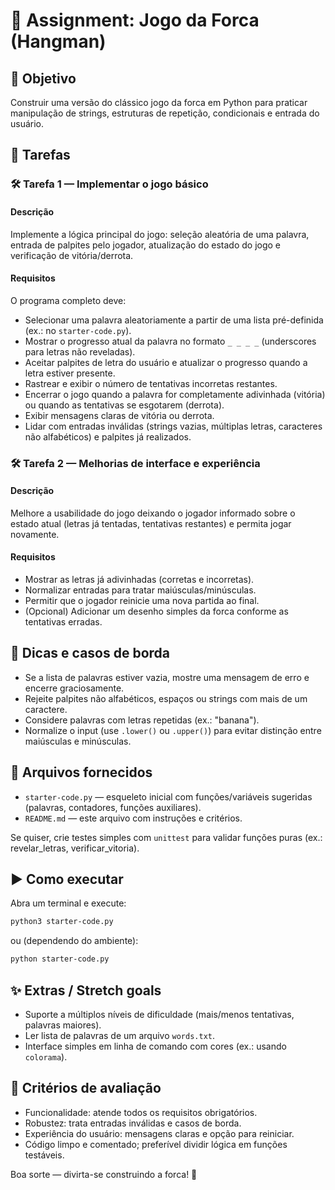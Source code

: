 

# 📘 Assignment: Jogo da Forca (Hangman)

## 🎯 Objetivo

Construir uma versão do clássico jogo da forca em Python para praticar manipulação de strings, estruturas de repetição, condicionais e entrada do usuário.

## 📝 Tarefas

### 🛠️ Tarefa 1 — Implementar o jogo básico

#### Descrição
Implemente a lógica principal do jogo: seleção aleatória de uma palavra, entrada de palpites pelo jogador, atualização do estado do jogo e verificação de vitória/derrota.

#### Requisitos
O programa completo deve:

- Selecionar uma palavra aleatoriamente a partir de uma lista pré-definida (ex.: no `starter-code.py`).
- Mostrar o progresso atual da palavra no formato `_ _ _ _` (underscores para letras não reveladas).
- Aceitar palpites de letra do usuário e atualizar o progresso quando a letra estiver presente.
- Rastrear e exibir o número de tentativas incorretas restantes.
- Encerrar o jogo quando a palavra for completamente adivinhada (vitória) ou quando as tentativas se esgotarem (derrota).
- Exibir mensagens claras de vitória ou derrota.
- Lidar com entradas inválidas (strings vazias, múltiplas letras, caracteres não alfabéticos) e palpites já realizados.

### 🛠️ Tarefa 2 — Melhorias de interface e experiência

#### Descrição
Melhore a usabilidade do jogo deixando o jogador informado sobre o estado atual (letras já tentadas, tentativas restantes) e permita jogar novamente.

#### Requisitos

- Mostrar as letras já adivinhadas (corretas e incorretas).
- Normalizar entradas para tratar maiúsculas/minúsculas.
- Permitir que o jogador reinicie uma nova partida ao final.
- (Opcional) Adicionar um desenho simples da forca conforme as tentativas erradas.

## 🧠 Dicas e casos de borda

- Se a lista de palavras estiver vazia, mostre uma mensagem de erro e encerre graciosamente.
- Rejeite palpites não alfabéticos, espaços ou strings com mais de um caractere.
- Considere palavras com letras repetidas (ex.: "banana").
- Normalize o input (use `.lower()` ou `.upper()`) para evitar distinção entre maiúsculas e minúsculas.

## 📁 Arquivos fornecidos

- `starter-code.py` — esqueleto inicial com funções/variáveis sugeridas (palavras, contadores, funções auxiliares).
- `README.md` — este arquivo com instruções e critérios.

Se quiser, crie testes simples com `unittest` para validar funções puras (ex.: revelar_letras, verificar_vitoria).

## ▶️ Como executar

Abra um terminal e execute:

```bash
python3 starter-code.py
```

ou (dependendo do ambiente):

```bash
python starter-code.py
```

## ✨ Extras / Stretch goals

- Suporte a múltiplos níveis de dificuldade (mais/menos tentativas, palavras maiores).
- Ler lista de palavras de um arquivo `words.txt`.
- Interface simples em linha de comando com cores (ex.: usando `colorama`).

## 🧾 Critérios de avaliação

- Funcionalidade: atende todos os requisitos obrigatórios.
- Robustez: trata entradas inválidas e casos de borda.
- Experiência do usuário: mensagens claras e opção para reiniciar.
- Código limpo e comentado; preferível dividir lógica em funções testáveis.

Boa sorte — divirta-se construindo a forca! 🎯
